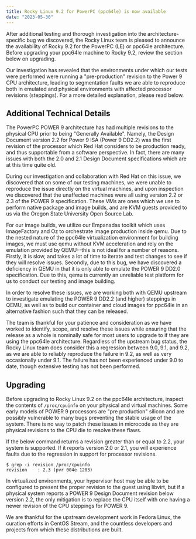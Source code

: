 ```yaml
---
title: Rocky Linux 9.2 for PowerPC (ppc64le) is now available
date: "2023-05-30"
---
```


After additional testing and thorough investigation into the
architecture-specific bug we discovered, the Rocky Linux team is pleased to
announce the availability of Rocky 9.2 for the PowerPC (LE) or ppc64le
architecture. Before upgrading your ppc64le machine to Rocky 9.2, review the section below on upgrading.

Our investigation has revealed that the environments under which
our tests were performed were running a "pre-production" revision to the Power 9
CPU architecture, leading to segmentation faults we are able to reproduce
both in emulated and physical environments with affected processor revisions
(steppings). For a more detailed explanation, please read below.

## Additional Technical Details

The PowerPC POWER 9 architecture has had multiple revisions to the physical CPU
prior to being "Generally Available". Namely, the Design Document version 2.2
for Power 9 ISA (Power 9 DD2.2) was the first revision of the processor which
Red Hat considers to be production ready, and thus supportable from a software
perspective. In fact, there are many issues with both the 2.0 and 2.1 Design
Document specifications which are at this time quite old.

During our investigation and collaboration with Red Hat on this issue, we
discovered that on some of our testing machines, we were unable to reproduce the
issue directly on the virtual machines, and upon inspection we discovered that
the unaffected machines were all using version 2.2 or 2.3 of the POWER 9
specification. These VMs are ones which we use to perform native package and
image builds, and are KVM guests provided to us via the Oregon State University
Open Source Lab.

For our image builds, we utilize our Empanadas toolkit which uses ImageFactory
and Oz to orchestrate image production inside qemu. Due to the nested nature of
the ppc64le virtualization environment for building images, we must use qemu
without KVM acceleration and rely on the emulation provided by QEMU--this is not
ideal for a number of reasons. Firstly, it is slow, and takes a lot of time to
iterate and test changes to see if they will resolve issues. Secondly, due to
this bug, we have discovered a deficiency in QEMU in that it is only able to
emulate the POWER 9 DD2.0 specification. Due to this, qemu is currently an
unreliable test platform for us to conduct our testing and image building.

In order to resolve these issues, we are working both with QEMU upstream to
investigate emulating the POWER 9 DD2.2 (and higher) steppings in QEMU, as well
as to build our container and cloud images for ppc64le in an alternative fashion
such that they can be released.

The team is thankful for your patience and consideration as we have worked to
identify, scope, and resolve these issues while ensuring that the
release as a whole is nominally safe for most users to upgrade to if they are
using the ppc64le architecture. Regardless of the upstream bug status, the Rocky
Linux team does consider this a regression between 9.0, 9.1, and 9.2, as we are
able to reliably reproduce the failure in 9.2, as well as very occasionally
under 9.1. The failure has not been experienced under 9.0 to date, though
extensive testing has not been performed.

## Upgrading

Before upgrading to Rocky Linux 9.2 on the ppc64le architecture, inspect the
contents of `/proc/cpuinfo` on your physical and virtual machines. Some early
models of POWER 9 processors are "pre production" silicon and are possibly
vulnerable to many bugs preventing the stable usage of the system. There is no
way to patch these issues in microcode as they are physical revisions to the CPU
die to resolve these flaws.

If the below command returns a revision greater than or equal to 2.2, your
system is supported. If it reports version 2.0 or 2.1, you will experience
faults due to the regression in support for processor revisions.

```
$ grep -i revision /proc/cpuinfo
revision    : 2.3 (pvr 004e 1203)
```

In virtualized environments, your hypervisor host may be able to be configured
to present the proper revision to the guest using libvirt, but if a physical
system reports a POWER 9 Design Document revision below version 2.2, the only
mitigation is to replace the CPU itself with one having a newer revision of the
CPU steppings for POWER 9.

We are thankful for the upstream development work in Fedora Linux, the curation
efforts in CentOS Stream, and the countless developers and projects from which
these distributions are built.
